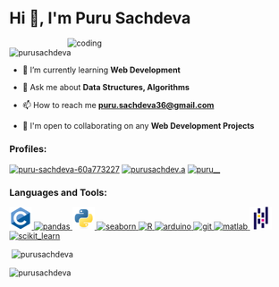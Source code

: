<h1 align="left">Hi 👋, I'm Puru Sachdeva</h1>
<img align="right" width = 400 alt = "coding" src = "https://raw.githubusercontent.com/gist/obernardovieira/f4ec9b75736a98be5f6198f5ae40b897/raw/2546374e14122f5c0a8c7cc0c49edd07bf5d14cd/dev.gif">

<p align="left"> <img src="https://komarev.com/ghpvc/?username=purusachdeva&label=Profile%20views&color=0e75b6&style=flat" alt="purusachdeva" /> </p>

- 🌱 I’m currently learning **Web Development**

- 💬 Ask me about **Data Structures, Algorithms**

- 📫 How to reach me **puru.sachdeva36@gmail.com**

- 🤝  I'm open to collaborating on any **Web Development Projects**

<h3 align="left">Profiles:</h3>
<p align="left">
<a href="https://linkedin.com/in/puru-sachdeva-60a773227" target="blank"><img align="center" src="https://raw.githubusercontent.com/rahuldkjain/github-profile-readme-generator/master/src/images/icons/Social/linked-in-alt.svg" alt="puru-sachdeva-60a773227" height="30" width="40" /></a>
<a href="https://instagram.com/purusachdev.a" target="blank"><img align="center" src="https://raw.githubusercontent.com/rahuldkjain/github-profile-readme-generator/master/src/images/icons/Social/instagram.svg" alt="purusachdev.a" height="30" width="40" /></a>
<a href="https://www.leetcode.com/puru__" target="blank"><img align="center" src="https://raw.githubusercontent.com/rahuldkjain/github-profile-readme-generator/master/src/images/icons/Social/leet-code.svg" alt="puru__" height="30" width="40" /></a>
</p>

<h3 align="left">Languages and Tools:</h3>
<p align="left"> <a href="https://www.cprogramming.com/" target="_blank" rel="noreferrer"> <img src="https://raw.githubusercontent.com/devicons/devicon/master/icons/c/c-original.svg" alt="c" width="40" height="40"/> </a> <a href="https://www.w3schools.com/cpp/" target="_blank" rel="noreferrer"> <img src="https://brandslogos.com/wp-content/uploads/thumbs/c-logo-vector.svg" alt="pandas" width="40" height="40"/> </a> <a href="https://www.python.org" target="_blank" rel="noreferrer"> <img src="https://raw.githubusercontent.com/devicons/devicon/master/icons/python/python-original.svg" alt="python" width="40" height="40"/> </a> <a href="https://seaborn.pydata.org/" target="_blank" rel="noreferrer"> <img src="https://seaborn.pydata.org/_images/logo-mark-lightbg.svg" alt="seaborn" width="40" height="40"/> </a> <a href="https://www.r-project.org/" target="_blank" rel="noreferrer"> <img src="https://img.shields.io/badge/r-%23276DC3.svg?style=for-the-badge&logo=r&logoColor=white" alt="R" width="60" height="40"/> </a> <a href="https://www.arduino.cc/" target="_blank" rel="noreferrer"> <img src="https://cdn.worldvectorlogo.com/logos/arduino-1.svg" alt="arduino" width="40" height="40"/> </a> <a href="https://git-scm.com/" target="_blank" rel="noreferrer"> <img src="https://www.vectorlogo.zone/logos/git-scm/git-scm-icon.svg" alt="git" width="40" height="40"/> </a> <a href="https://www.mathworks.com/" target="_blank" rel="noreferrer"> <img src="https://upload.wikimedia.org/wikipedia/commons/2/21/Matlab_Logo.png" alt="matlab" width="40" height="40"/> </a> <a href="https://pandas.pydata.org/" target="_blank" rel="noreferrer"> <img src="https://raw.githubusercontent.com/devicons/devicon/2ae2a900d2f041da66e950e4d48052658d850630/icons/pandas/pandas-original.svg" alt="pandas" width="40" height="40"/> </a> <a href="https://scikit-learn.org/" target="_blank" rel="noreferrer"> <img src="https://upload.wikimedia.org/wikipedia/commons/0/05/Scikit_learn_logo_small.svg" alt="scikit_learn" width="40" height="40"/> </a> </p>
<!-- 
<p><img align="left" src="https://github-readme-stats.vercel.app/api/top-langs?username=purusachdeva&show_icons=true&locale=en&layout=compact" alt="purusachdeva" /></p> -->

<p>&nbsp;<img align="center" src="https://github-readme-stats.vercel.app/api?username=purusachdeva&show_icons=true&locale=en" alt="purusachdeva" /></p>

<p><img align="center" src="https://github-readme-streak-stats.herokuapp.com/?user=purusachdeva&" alt="purusachdeva" /></p>
